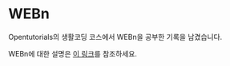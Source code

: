 WEBn
=========
Opentutorials의 생활코딩 코스에서 WEBn을 공부한 기록을 남겼습니다.   

WEBn에 대한 설명은 [이 링크](https://opentutorials.org/course/3083)를 참조하세요.   
